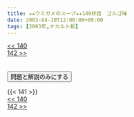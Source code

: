```yaml
---
title: ★★ウミガメのスープ★★140杯目　ゴルゴ味
date: 2003-04-10T12:00:00+09:00
tags: [2003年,オカルト板]
---
```

<div class="th_left"><a href="../140"><< 140</a></div>
<div class="th_right"><a href="../142">142 >></a></div>
<br><br>
<script src="../../js/cupsoup.js"></script>
<form>
<input type="button" value="問題と解説のみにする" onClick="toggleCupsoup()">
</form>
{{< 141 >}}
<div class="th_left"><a href="../140"><< 140</a></div>
<div class="th_right"><a href="../142">142 >></a></div>